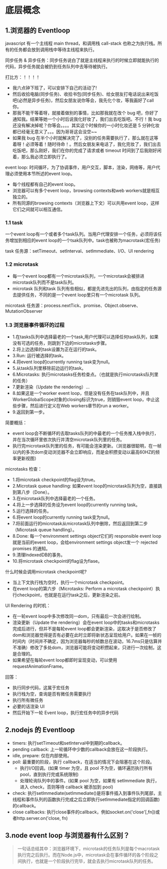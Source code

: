 # 底层概念

## 1.浏览器的 Eventloop

javascript 有一个主线程 main thread，和调用栈 call-stack 也称之为执行栈。所有的任务都会放到调用栈中等待主线程来执行。

同步任务 & 异步任务：同步任务说白了就是主线程来执行的时候立即就能执行的代码，异步任务就会被扔到任务队列中去等待被执行。

打比方：！！！！
* 我六点钟下班了，可以安排下自己的活动了!
* 然后收拾电脑(同步任务)、收拾书包(同步任务)、给女朋友打电话说出来吃饭吧(必然是异步任务)，然后女朋友说你等会，我先化个妆，等我画好了call你。
* 那我不能干等着呀，就接着做别的事情，比如那我就在改个 bug 吧，你好了通知我。结果等她一个小时后说我化好妆了，我们出去吃饭吧。不行！我 bug 还没有解决掉呢？你等会。。。。其实这个时候你的一小时化妆还是 5 分钟化妆都已经毫无意义了。。。因为哥哥这会没空~~
* 如果我 bug 在半个小时就解决完了，没别的任务需要执行了，那么就在这等着呀！必须等着！随时待命！。然后女朋友来电话了，我化完妆了，我们出去吃饭吧，那么刚好，我们在你的完成了请求或者 timeout 时间到了后我刚好闲着，那么我必须立即执行了。

event loop: 时间循环，为了协调事件，用户交互，脚本，渲染，网络等，用户代理必须使用本节所述的event loop。

* 每个线程都有自己的event loop。
* 浏览器可以有多个event loop，browsing contexts和web workers就是相互独立的。
* 所有同源的browsing contexts（浏览器上下文）可以共用event loop，这样它们之间就可以相互通信。

### 1.1 task
一个event loop有一个或者多个task队列。当用户代理安排一个任务，必须将该任务增加到相应的event loop的一个tsak队列中。task也被称为macrotask(宏任务)

task 任务源：setTimeout、setInterval、setImmediate、I/O、UI rendering

### 1.2 microtask
* 每一个event loop都有一个microtask队列，一个microtask会被排进microtask队列而不是task队列。
* microtask 队列和task 队列有些相似，都是先进先出的队列，由指定的任务源去提供任务，不同的是一个event loop里只有一个microtask 队列。

microtask 任务源：process.nextTick、promise、Object.observe、MutationObserver

### 1.3 浏览器事件循环的过程
* 1.在tasks队列中选择最老的一个task,用户代理可以选择任何task队列，如果没有可选的任务，则跳到下边的microtasks步骤。
* 2.将上边选择的task设置为正在运行的task。
* 3.Run: 运行被选择的task。
* 4.将event loop的currently running task变为null。
* 5.从task队列里移除前边运行的task。
* 6.Microtasks: 执行microtasks任务检查点。（也就是执行microtasks队列里的任务）
* 7.更新渲染（Update the rendering）...
* 8.如果这是一个worker event loop，但是没有任务在task队列中，并且WorkerGlobalScope对象的closing标识为true，则销毁event loop，中止这些步骤，然后进行定义在Web workers章节的run a worker。
* 9.返回到第一步。

简要概括：
* event loop会不断循环的去取tasks队列的中最老的一个任务推入栈中执行，并在当次循环里依次执行并清空microtask队列里的任务。
* 执行完microtask队列里的任务，有可能会渲染更新。（浏览器很聪明，在一帧以内的多次dom变动浏览器不会立即响应，而是会积攒变动以最高60HZ的频率更新视图）

microtasks 检查：
* 1.将microtask checkpoint的flag设为true。
* 2.Microtask queue handling: 如果event loop的microtask队列为空，直接跳到第八步（Done）。
* 3.在microtask队列中选择最老的一个任务。
* 4.将上一步选择的任务设为event loop的currently running task。
* 5.运行选择的任务。
* 6.将event loop的currently running task变为null。
* 7.将前面运行的microtask从microtask队列中删除，然后返回到第二步（Microtask queue handling）。
* 8.Done: 每一个environment settings object它们的 responsible event loop就是当前的event loop，会给environment settings object发一个 rejected promises 的通知。
* 9.清理IndexedDB的事务。
* 10.将microtask checkpoint的flag设为flase。

什么时候会调用microtask checkpoint呢?
* 当上下文执行栈为空时，执行一个microtask checkpoint。
* 在event loop的第六步（Microtasks: Perform a microtask checkpoint）执行checkpoint，也就是在运行task之后，更新渲染之前。

UI Rendering 的时机：
* 在一轮event loop中多次修改同一dom，只有最后一次会进行绘制。
* 渲染更新（Update the rendering）会在event loop中的tasks和microtasks完成后进行，但并不是每轮event loop都会更新渲染，这取决于是否修改了dom和浏览器觉得是否有必要在此时立即将新状态呈现给用户。如果在一帧的时间内（时间并不确定，因为浏览器每秒的帧数总在波动，16.7ms只是估算并不准确）修改了多处dom，浏览器可能将变动积攒起来，只进行一次绘制，这是合理的。
* 如果希望在每轮event loop都即时呈现变动，可以使用requestAnimationFrame。

回答：
* 执行同步代码，这属于宏任务
* 执行栈为空，查询是否有微任务需要执行
* 执行所有微任务
* 必要的话渲染 UI
* 然后开始下一轮 Event loop，执行宏任务中的异步代码

## 2.nodejs 的 Eventloop
* timers: 执行setTimeout和setInterval中到期的callback。
* pending callback: 上一轮循环中少数的callback会放在这一阶段执行。
* idle, prepare: 仅在内部使用。
* poll: 最重要的阶段，执行 callback，在适当的情况下会阻塞在这个阶段。
  * 执行I/O回调。(如果 timer 为空，且 pool 不为空，循环遍历执行所有 pool，直到执行完或系统限制)
  * 处理轮询队列中的事件。(如果 pool 为空，如果有 setImmediate 执行，进入 check，否则等待 callback 被添加到 pool)
* check: 执行setImmediate(setImmediate()是将事件插入到事件队列尾部，主线程和事件队列的函数执行完成之后立即执行setImmediate指定的回调函数)的callback。
* close callbacks: 执行close事件的callback，例如socket.on('close'[,fn])或者http.server.on('close, fn)

## 3.node event loop 与浏览器有什么区别？
> 一句话总结其中：浏览器环境下，microtask的任务队列是每个macrotask执行完之后执行。而在Node.js中，microtask会在事件循环的各个阶段之间执行，也就是一个阶段执行完毕，就会去执行microtask队列的任务。
